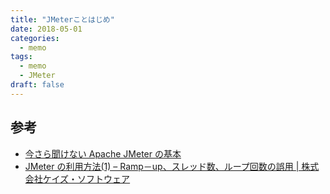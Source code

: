 ```yaml
---
title: "JMeterことはじめ"
date: 2018-05-01
categories:
  - memo
tags:
  - memo
  - JMeter
draft: false
---
```



## 参考

- [今さら聞けない Apache JMeter の基本](https://qiita.com/aidy91614/items/d96ca0261665abc54f7d)
- [JMeter の利用方法(1) – Ramp－up、スレッド数、ループ回数の誤用 | 株式会社ケイズ・ソフトウェア](https://keis-software.com/2013/09/02/jmeter-%E3%81%AE%E5%88%A9%E7%94%A8%E6%96%B9%E6%B3%951-ramp%EF%BC%8Dup%E3%80%81%E3%82%B9%E3%83%AC%E3%83%83%E3%83%89%E6%95%B0%E3%80%81%E3%83%AB%E3%83%BC%E3%83%97%E5%9B%9E%E6%95%B0%E3%81%AE%E8%AA%A4/)
